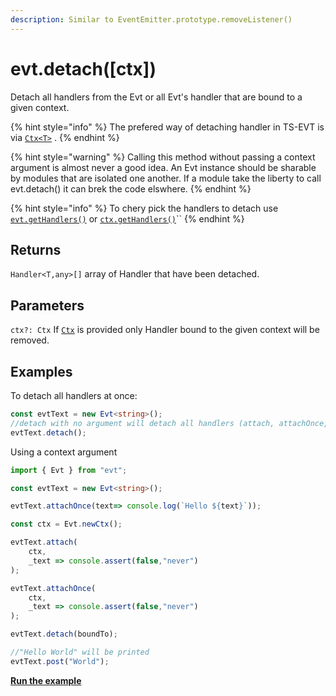 ```yaml
---
description: Similar to EventEmitter.prototype.removeListener()
---
```


# evt.detach\(\[ctx\]\)

Detach all handlers from the Evt or all Evt's handler that are bound to a given context.

{% hint style="info" %}
The prefered way of detaching handler in TS-EVT is via [`Ctx<T>`](https://docs.ts-evt.dev/api/ctx) .
{% endhint %}

{% hint style="warning" %}
Calling this method without passing a context argument is almost never a good idea. An Evt instance should be sharable by modules that are isolated one another. If a module take the liberty to call evt.detach\(\) it can brek the code elswhere.
{% endhint %}

{% hint style="info" %}
To chery pick the handlers to detach use [`evt.getHandlers()`](https://docs.ts-evt.dev/api/evt/evt.gethandler) or [`ctx.getHandlers()`](https://docs.ts-evt.dev/api/ctx#ctx-gethandlers)\`\`
{% endhint %}

## Returns

`Handler<T,any>[]` array of Handler that have been detached.

## Parameters

`ctx?: Ctx` If [`Ctx`](https://docs.ts-evt.dev/api/ctx) is provided only Handler bound to the given context will be removed.



## Examples

To detach all handlers at once:

```typescript
const evtText = new Evt<string>();
//detach with no argument will detach all handlers (attach, attachOnce, waitFor... )
evtText.detach();
```

Using a context argument

```typescript
import { Evt } from "evt";

const evtText = new Evt<string>();

evtText.attachOnce(text=> console.log(`Hello ${text}`));

const ctx = Evt.newCtx();

evtText.attach(
    ctx,
    _text => console.assert(false,"never")
);

evtText.attachOnce(
    ctx,
    _text => console.assert(false,"never")
);

evtText.detach(boundTo);

//"Hello World" will be printed
evtText.post("World");
```

[**Run the example**](https://stackblitz.com/edit/evt-bhxla6?embed=1&file=index.ts&hideExplorer=1)

